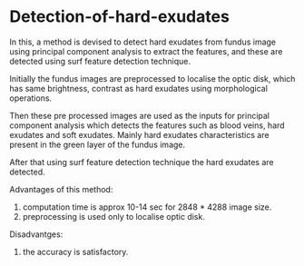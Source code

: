 # Detection-of-hard-exudates

In this, a method is devised to detect hard exudates from fundus image using principal component analysis to extract the features,
and these are detected using surf feature detection technique.

Initially the fundus images are preprocessed to localise the optic disk, which has same brightness, contrast as hard exudates using morphological operations.

Then these pre processed images are used as the inputs for principal component analysis which detects the features such as blood veins,
hard exudates and soft exudates. Mainly hard exudates characteristics are present in the green layer of the fundus image.

After that using surf feature detection technique the hard exudates are detected.

Advantages of this method:
1) computation time is approx 10-14 sec for 2848 * 4288 image size.
2) preprocessing is used only to localise optic disk.

Disadvantges:
1) the accuracy is satisfactory.
